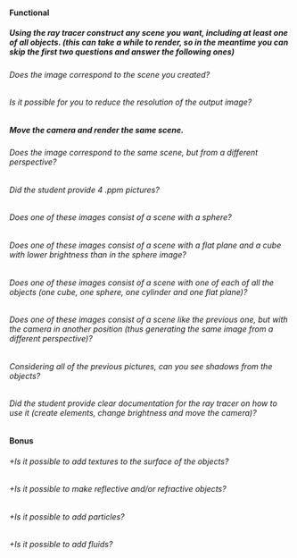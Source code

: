 #### Functional

##### Using the ray tracer construct any scene you want, including at least one of all objects. (this can take a while to render, so in the meantime you can skip the first two questions and answer the following ones)

###### Does the image correspond to the scene you created?

###### Is it possible for you to reduce the resolution of the output image?

##### Move the camera and render the same scene.

###### Does the image correspond to the same scene, but from a different perspective?

###### Did the student provide 4 .ppm pictures?

###### Does one of these images consist of a scene with a sphere?

###### Does one of these images consist of a scene with a flat plane and a cube with lower brightness than in the sphere image?

###### Does one of these images consist of a scene with one of each of all the objects (one cube, one sphere, one cylinder and one flat plane)?

###### Does one of these images consist of a scene like the previous one, but with the camera in another position (thus generating the same image from a different perspective)?

###### Considering all of the previous pictures, can you see shadows from the objects?

###### Did the student provide clear documentation for the ray tracer on how to use it (create elements, change brightness and move the camera)?

#### Bonus

###### +Is it possible to add textures to the surface of the objects?

###### +Is it possible to make reflective and/or refractive objects?

###### +Is it possible to add particles?

###### +Is it possible to add fluids?
